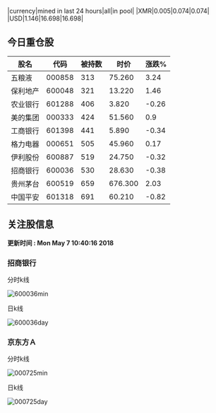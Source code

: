 |currency|mined in last 24 hours|all|in pool|
|XMR|0.005|0.074|0.074|
|USD|1.146|16.698|16.698|

## 今日重仓股 

|股名|代码|被持数|时价|涨跌%|
|---|---|---|---|---|
|五粮液|000858|313|75.260|3.24|
|保利地产|600048|321|13.220|1.46|
|农业银行|601288|406|3.820|-0.26|
|美的集团|000333|424|51.560|0.9|
|工商银行|601398|441|5.890|-0.34|
|格力电器|000651|505|45.960|0.17|
|伊利股份|600887|519|24.750|-0.32|
|招商银行|600036|530|28.630|-0.38|
|贵州茅台|600519|659|676.300|2.03|
|中国平安|601318|691|60.210|-0.82|

## 关注股信息
**更新时间 : Mon May  7 10:40:16 2018**
### 招商银行 
分时k线

![600036min](http://image.sinajs.cn/newchart/min/n/sh600036.gif)

日k线

![600036day](http://image.sinajs.cn/newchart/daily/n/sh600036.gif)

### 京东方Ａ 
分时k线

![000725min](http://image.sinajs.cn/newchart/min/n/sz000725.gif)

日k线

![000725day](http://image.sinajs.cn/newchart/daily/n/sz000725.gif)
